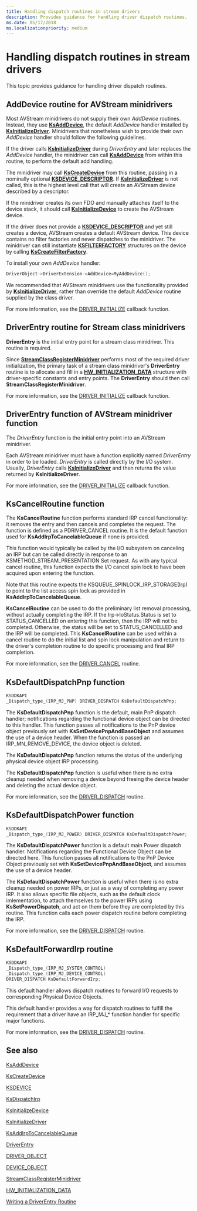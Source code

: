 ```yaml
---
title: Handling dispatch routines in stream drivers
description: Provides guidance for handling driver dispatch routines.
ms.date: 05/17/2018
ms.localizationpriority: medium
---
```


# Handling dispatch routines in stream drivers

This topic provides guidance for handling driver dispatch routines.

## AddDevice routine for AVStream minidrivers

Most AVStream minidrivers do not supply their own *AddDevice* routines. Instead, they use [**KsAddDevice**](https://docs.microsoft.com/windows-hardware/drivers/ddi/content/ks/nf-ks-ksadddevice), the default *AddDevice* handler installed by [**KsInitializeDriver**](https://docs.microsoft.com/windows-hardware/drivers/ddi/content/ks/nf-ks-ksinitializedriver). Minidrivers that nonetheless wish to provide their own *AddDevice* handler should follow the following guidelines.

If the driver calls [**KsInitializeDriver**](https://docs.microsoft.com/windows-hardware/drivers/ddi/content/ks/nf-ks-ksinitializedriver) during *DriverEntry* and later replaces the *AddDevice* handler, the minidriver can call [**KsAddDevice**](https://docs.microsoft.com/windows-hardware/drivers/ddi/content/ks/nf-ks-ksadddevice) from within this routine, to perform the default add handling.

The minidriver may call [**KsCreateDevice**](https://docs.microsoft.com/windows-hardware/drivers/ddi/content/ks/nf-ks-kscreatedevice) from this routine, passing in a nominally optional [**KSDEVICE\_DESCRIPTOR**](https://docs.microsoft.com/windows-hardware/drivers/ddi/content/ks/ns-ks-_ksdevice_descriptor). If [**KsInitializeDriver**](https://docs.microsoft.com/windows-hardware/drivers/ddi/content/ks/nf-ks-ksinitializedriver) is not called, this is the highest level call that will create an AVStream device described by a descriptor.

If the minidriver creates its own FDO and manually attaches itself to the device stack, it should call [**KsInitializeDevice**](https://docs.microsoft.com/windows-hardware/drivers/ddi/content/ks/nf-ks-ksinitializedevice) to create the AVStream device.

If the driver does not provide a [**KSDEVICE\_DESCRIPTOR**](https://docs.microsoft.com/windows-hardware/drivers/ddi/content/ks/ns-ks-_ksdevice_descriptor) and yet still creates a device, AVStream creates a default AVStream device. This device contains no filter factories and never dispatches to the minidriver. The minidriver can still instantiate [**KSFILTERFACTORY**](https://docs.microsoft.com/windows-hardware/drivers/ddi/content/ks/ns-ks-_ksfilterfactory) structures on the device by calling [**KsCreateFilterFactory**](https://docs.microsoft.com/windows-hardware/drivers/ddi/content/ks/nf-ks-kscreatefilterfactory).

To install your own *AddDevice* handler:

```cpp
DriverObject->DriverExtension->AddDevice=MyAddDevice();
```
We recommended that AVStream minidrivers use the functionality provided by [**KsInitializeDriver**](https://docs.microsoft.com/windows-hardware/drivers/ddi/content/ks/nf-ks-ksinitializedriver), rather than override the default *AddDevice* routine supplied by the class driver.

For more information, see the [DRIVER_INITIALIZE](https://docs.microsoft.com/windows-hardware/drivers/ddi/content/wdm/nc-wdm-driver_initialize) callback function.

## DriverEntry routine for Stream class minidrivers

**DriverEntry** is the initial entry point for a stream class minidriver. This routine is required.

Since [**StreamClassRegisterMinidriver**](https://docs.microsoft.com/windows-hardware/drivers/ddi/content/strmini/nf-strmini-streamclassregisteradapter) performs most of the required driver initialization, the primary task of a stream class minidriver's **DriverEntry** routine is to allocate and fill in a [**HW\_INITIALIZATION\_DATA**](https://docs.microsoft.com/windows-hardware/drivers/ddi/content/strmini/ns-strmini-_hw_initialization_data) structure with driver-specific constants and entry points. The **DriverEntry** should then call **StreamClassRegisterMinidriver**.

For more information, see the [DRIVER_INITIALIZE](https://docs.microsoft.com/windows-hardware/drivers/ddi/content/wdm/nc-wdm-driver_initialize) callback function.

## DriverEntry function of AVStream minidriver function

The *DriverEntry* function is the initial entry point into an AVStream minidriver.

Each AVStream minidriver must have a function explicitly named *DriverEntry* in order to be loaded. *DriverEntry* is called directly by the I/O system. Usually, *DriverEntry* calls [**KsInitializeDriver**](https://docs.microsoft.com/windows-hardware/drivers/ddi/content/ks/nf-ks-ksinitializedriver) and then returns the value returned by **KsInitializeDriver**.

For more information, see the [DRIVER_INITIALIZE](https://docs.microsoft.com/windows-hardware/drivers/ddi/content/wdm/nc-wdm-driver_initialize) callback function.

## KsCancelRoutine function

The **KsCancelRoutine** function performs standard IRP cancel functionality: it removes the entry and then cancels and completes the request. The function is defined as a PDRIVER\_CANCEL routine. It is the default function used for **KsAddIrpToCancelableQueue** if none is provided.

This function would typically be called by the I/O subsystem on canceling an IRP but can be called directly in response to an KSMETHOD\_STREAM\_PRESENTATION Set request. As with any typical cancel routine, this function expects the I/O cancel spin lock to have been acquired upon entering the function.

Note that this routine expects the KSQUEUE\_SPINLOCK\_IRP\_STORAGE(Irp) to point to the list access spin lock as provided in **KsAddIrpToCancelableQueue**.

**KsCancelRoutine** can be used to do the preliminary list removal processing, without actually completing the IRP. If the Irp-&gt;IoStatus.Status is set to STATUS\_CANCELLED on entering this function, then the IRP will not be completed. Otherwise, the status will be set to STATUS\_CANCELLED and the IRP will be completed. This **KsCancelRoutine** can be used within a cancel routine to do the initial list and spin lock manipulation and return to the driver's completion routine to do specific processing and final IRP completion.

For more information, see the [DRIVER_CANCEL](https://docs.microsoft.com/windows-hardware/drivers/ddi/content/wdm/nc-wdm-driver_cancel) routine.

## KsDefaultDispatchPnp function

```cpp
KSDDKAPI
_Dispatch_type_(IRP_MJ_PNP) DRIVER_DISPATCH KsDefaultDispatchPnp;
```

The **KsDefaultDispatchPnp** function is the default, main PnP dispatch handler; notifications regarding the functional device object can be directed to this handler. This function passes all notifications to the PnP device object previously set with **KsSetDevicePnpAndBaseObject** and assumes the use of a device header. When the function is passed an IRP\_MN\_REMOVE\_DEVICE, the device object is deleted.

The **KsDefaultDispatchPnp** function returns the status of the underlying physical device object IRP processing.

The **KsDefaultDispatchPnp** function is useful when there is no extra cleanup needed when removing a device beyond freeing the device header and deleting the actual device object.

For more information, see the [DRIVER_DISPATCH](https://docs.microsoft.com/windows-hardware/drivers/ddi/content/wdm/nc-wdm-driver_dispatch) routine.


## KsDefaultDispatchPower function

```cpp
KSDDKAPI
_Dispatch_type_(IRP_MJ_POWER) DRIVER_DISPATCH KsDefaultDispatchPower;
```

The **KsDefaultDispatchPower** function is a default main Power dispatch handler. Notifications regarding the Functional Device Object can be directed here. This function passes all notifications to the PnP Device Object previously set with **KsSetDevicePnpAndBaseObject**, and assumes the use of a device header.

The **KsDefaultDispatchPower** function is useful when there is no extra cleanup needed on power IRPs, or just as a way of completing any power IRP. It also allows specific file objects, such as the default clock imlementation, to attach themselves to the power IRPs using **KsSetPowerDispatch**, and act on them before they are completed by this routine. This function calls each power dispatch routine before completing the IRP.

For more information, see the [DRIVER_DISPATCH](https://docs.microsoft.com/windows-hardware/drivers/ddi/content/wdm/nc-wdm-driver_dispatch) routine.

## KsDefaultForwardIrp routine

```cpp
KSDDKAPI
_Dispatch_type_(IRP_MJ_SYSTEM_CONTROL)
_Dispatch_type_(IRP_MJ_DEVICE_CONTROL)
DRIVER_DISPATCH KsDefaultForwardIrp;
```

This default handler allows dispatch routines to forward I/O requests to corresponding Physical Device Objects.

This default handler provides a way for dispatch routines to fulfill the requirement that a driver have an IRP\_MJ\_\* function handler for specific major functions.

For more information, see the [DRIVER_DISPATCH](https://docs.microsoft.com/windows-hardware/drivers/ddi/content/wdm/nc-wdm-driver_dispatch) routine.

See also
--------

[KsAddDevice](https://docs.microsoft.com/windows-hardware/drivers/ddi/content/ks/nf-ks-ksadddevice)

[KsCreateDevice](https://docs.microsoft.com/windows-hardware/drivers/ddi/content/ks/nf-ks-kscreatedevice)

[KSDEVICE](https://docs.microsoft.com/windows-hardware/drivers/ddi/content/ks/ns-ks-_ksdevice)

[KsDispatchIrp](https://docs.microsoft.com/windows-hardware/drivers/ddi/content/ks/nf-ks-ksdispatchirp)

[KsInitializeDevice](https://docs.microsoft.com/windows-hardware/drivers/ddi/content/ks/nf-ks-ksinitializedevice)

[KsInitializeDriver](https://docs.microsoft.com/windows-hardware/drivers/ddi/content/ks/nf-ks-ksinitializedriver)

[KsAddIrpToCancelableQueue](https://docs.microsoft.com/windows-hardware/drivers/ddi/content/ks/nf-ks-ksaddirptocancelablequeue)

[DriverEntry](https://docs.microsoft.com/windows-hardware/drivers/ddi/content/wdm/nc-wdm-driver_initialize)

[DRIVER\_OBJECT](https://docs.microsoft.com/windows-hardware/drivers/ddi/content/wdm/ns-wdm-_driver_object)

[DEVICE\_OBJECT](https://docs.microsoft.com/windows-hardware/drivers/ddi/content/wdm/ns-wdm-_device_object)

[StreamClassRegisterMinidriver](https://docs.microsoft.com/windows-hardware/drivers/ddi/content/strmini/nf-strmini-streamclassregisteradapter)

[HW\_INITIALIZATION\_DATA](https://docs.microsoft.com/windows-hardware/drivers/ddi/content/strmini/ns-strmini-_hw_initialization_data)

[Writing a DriverEntry Routine](https://docs.microsoft.com/windows-hardware/drivers/kernel/writing-a-driverentry-routine)








